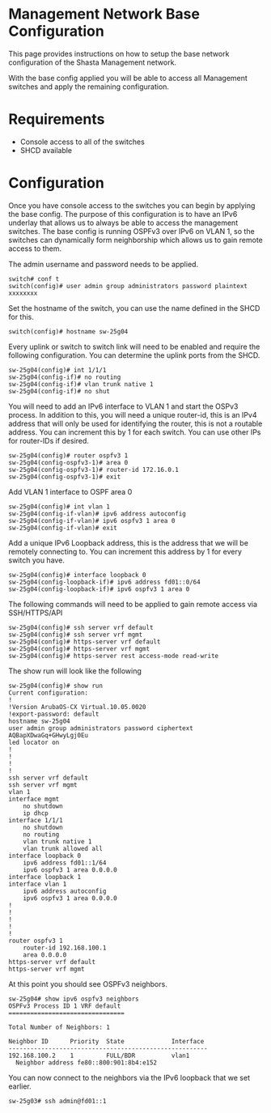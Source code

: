 # Management Network Base Configuration

This page provides instructions on how to setup the base network configuration of the Shasta Management network.

With the base config applied you will be able to access all Management switches and apply the remaining configuration. 

# Requirements

- Console access to all of the switches
- SHCD available

# Configuration

Once you have console access to the switches you can begin by applying the base config.
The purpose of this configuration is to have an IPv6 underlay that allows us to always be able to access the management switches.
The base config is running OSPFv3 over IPv6 on VLAN 1, so the switches can dynamically form neighborship which allows us to gain remote access to them. 

The admin username and password needs to be applied.
```
switch# conf t
switch(config)# user admin group administrators password plaintext xxxxxxxx
```
Set the hostname of the switch, you can use the name defined in the SHCD for this.
```
switch(config)# hostname sw-25g04
```
Every uplink or switch to switch link will need to be enabled and require the following configuration.
You can determine the uplink ports from the SHCD.

```
sw-25g04(config)# int 1/1/1
sw-25g04(config-if)# no routing 
sw-25g04(config-if)# vlan trunk native 1
sw-25g04(config-if)# no shut
```
You will need to add an IPv6 interface to VLAN 1 and start the OSPv3 process.
In addition to this, you will need a unique router-id, this is an IPv4 address that will only be used for
identifying the router, this is not a routable address. You can increment this by 1 for each switch. You can use other IPs for router-IDs if desired. 
```
sw-25g04(config)# router ospfv3 1
sw-25g04(config-ospfv3-1)# area 0
sw-25g04(config-ospfv3-1)# router-id 172.16.0.1
sw-25g04(config-ospfv3-1)# exit
```
Add VLAN 1 interface to OSPF area 0
```
sw-25g04(config)# int vlan 1
sw-25g04(config-if-vlan)# ipv6 address autoconfig
sw-25g04(config-if-vlan)# ipv6 ospfv3 1 area 0
sw-25g04(config-if-vlan)# exit
```
Add a unique IPv6 Loopback address, this is the address that we will be remotely connecting to.
You can increment this address by 1 for every switch you have.
```
sw-25g04(config)# interface loopback 0
sw-25g04(config-loopback-if)# ipv6 address fd01::0/64
sw-25g04(config-loopback-if)# ipv6 ospfv3 1 area 0
```
The following commands will need to be applied to gain remote access via SSH/HTTPS/API
```
sw-25g04(config)# ssh server vrf default
sw-25g04(config)# ssh server vrf mgmt
sw-25g04(config)# https-server vrf default
sw-25g04(config)# https-server vrf mgmt
sw-25g04(config)# https-server rest access-mode read-write
```
The show run will look like the following
```
sw-25g04(config)# show run
Current configuration:
!
!Version ArubaOS-CX Virtual.10.05.0020
!export-password: default
hostname sw-25g04
user admin group administrators password ciphertext AQBapXDwaGq+GHwyLgj0Eu
led locator on
!
!
!
!
ssh server vrf default
ssh server vrf mgmt
vlan 1
interface mgmt
    no shutdown
    ip dhcp
interface 1/1/1
    no shutdown
    no routing
    vlan trunk native 1
    vlan trunk allowed all
interface loopback 0
    ipv6 address fd01::1/64                                     
    ipv6 ospfv3 1 area 0.0.0.0
interface loopback 1
interface vlan 1
    ipv6 address autoconfig
    ipv6 ospfv3 1 area 0.0.0.0
!
!
!
!
!
router ospfv3 1
    router-id 192.168.100.1
    area 0.0.0.0
https-server vrf default
https-server vrf mgmt
```

At this point you should see OSPFv3 neighbors.
```
sw-25g04# show ipv6 ospfv3 neighbors 
OSPFv3 Process ID 1 VRF default
================================

Total Number of Neighbors: 1

Neighbor ID      Priority  State             Interface
-------------------------------------------------------
192.168.100.2    1         FULL/BDR          vlan1             
  Neighbor address fe80::800:901:8b4:e152
```

You can now connect to the neighbors via the IPv6 loopback that we set earlier.
```
sw-25g03# ssh admin@fd01::1
```
